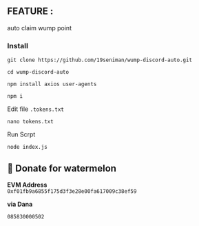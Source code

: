 ## FEATURE :

 auto claim wump point 


### Install
```
git clone https://github.com/19seniman/wump-discord-auto.git
```
```
cd wump-discord-auto
```
```
npm install axios user-agents
```
```
npm i
```
Edit file `.tokens.txt` 
```
nano tokens.txt
```
Run Scrpt
```
node index.js
```

##  🍉 Donate for  watermelon

**EVM Address**  
``
0xf01fb9a6855f175d3f3e28e00fa617009c38ef59
``

**via Dana**  
```
085830000502
```





